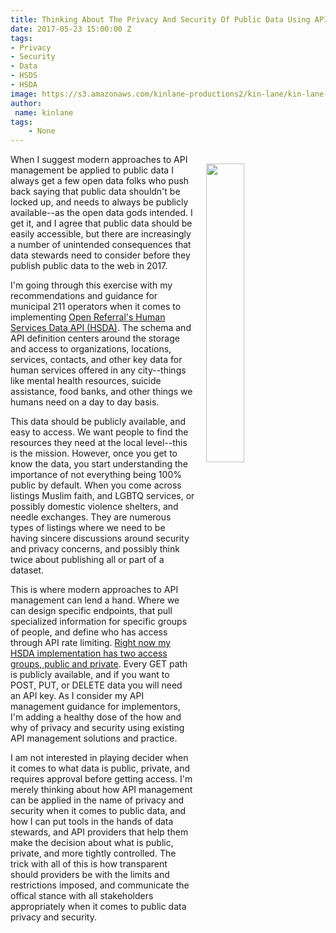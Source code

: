 ```yaml
---
title: Thinking About The Privacy And Security Of Public Data Using API Management
date: 2017-05-23 15:00:00 Z
tags:
- Privacy
- Security
- Data
- HSDS
- HSDA
image: https://s3.amazonaws.com/kinlane-productions2/kin-lane/kin-lane-api-days-berlin-respect-privacy.jpg
author:
 name: kinlane
tags:
    - None
---
```

<p><img style="padding: 15px;" src="https://s3.amazonaws.com/kinlane-productions2/kin-lane/kin-lane-api-days-berlin-respect-privacy.jpg" align="right" width="35%" /></p>When I suggest modern approaches to API management be applied to public data I always get a few open data folks who push back saying that public data shouldn't be locked up, and needs to always be publicly available--as the open data gods intended. I get it, and I agree that public data should be easily accessible, but there are increasingly a number of unintended consequences that data stewards need to consider before they publish public data to the web in 2017.

I'm going through this exercise with my recommendations and guidance for municipal 211 operators when it comes to implementing [Open Referral's Human Services Data API (HSDA)](http://developer.open.referral.adopta.agency/documentation/). The schema and API definition centers around the storage and access to organizations, locations, services, contacts, and other key data for human services offered in any city--things like mental health resources, suicide assistance, food banks, and other things we humans need on a day to day basis. 

This data should be publicly available, and easy to access. We want people to find the resources they need at the local level--this is the mission. However, once you get to know the data, you start understanding the importance of not everything being 100% public by default. When you come across listings Muslim faith, and LGBTQ services, or possibly domestic violence shelters, and needle exchanges. They are numerous types of listings where we need to be having sincere discussions around security and privacy concerns, and possibly think twice about publishing all or part of a dataset.

This is where modern approaches to API management can lend a hand. Where we can design specific endpoints, that pull specialized information for specific groups of people, and define who has access through API rate limiting. [Right now my HSDA implementation has two access groups, public and private](http://developer.open.referral.adopta.agency/documentation/). Every GET path is publicly available, and if you want to POST, PUT, or DELETE data you will need an API key. As I consider my API management guidance for implementors, I'm adding a healthy dose of the how and why of privacy and security using existing API management solutions and practice.

I am not interested in playing decider when it comes to what data is public, private, and requires approval before getting access. I'm merely thinking about how API management can be applied in the name of privacy and security when it comes to public data, and how I can put tools in the hands of data stewards, and API providers that help them make the decision about what is public, private, and more tightly controlled. The trick with all of this is how transparent should providers be with the limits and restrictions imposed, and communicate the offical stance with all stakeholders appropriately when it comes to public data privacy and security.